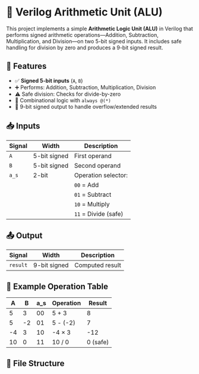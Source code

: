 # 🔧 Verilog Arithmetic Unit (ALU)

This project implements a simple **Arithmetic Logic Unit (ALU)** in Verilog that performs signed arithmetic operations—Addition, Subtraction, Multiplication, and Division—on two 5-bit signed inputs. It includes safe handling for division by zero and produces a 9-bit signed result.

## 🚀 Features

- ✅ **Signed 5-bit inputs** (`A`, `B`)
- ➕ Performs: Addition, Subtraction, Multiplication, Division
- ⚠️ Safe division: Checks for divide-by-zero
- 🔄 Combinational logic with `always @(*)`
- 🧮 9-bit signed output to handle overflow/extended results

## 📥 Inputs

| Signal | Width | Description              |
|--------|-------|--------------------------|
| `A`    | 5-bit signed | First operand      |
| `B`    | 5-bit signed | Second operand     |
| `a_s`  | 2-bit  | Operation selector:      |
|        |        | `00` = Add               |
|        |        | `01` = Subtract          |
|        |        | `10` = Multiply          |
|        |        | `11` = Divide (safe)     |

## 📤 Output

| Signal   | Width | Description             |
|----------|-------|-------------------------|
| `result` | 9-bit signed | Computed result |

## 🧪 Example Operation Table

| A   | B   | a_s | Operation   | Result |
|-----|-----|-----|-------------|--------|
|  5  |  3  | 00  | 5 + 3       | 8      |
|  5  | -2  | 01  | 5 - (-2)    | 7      |
| -4  |  3  | 10  | -4 × 3      | -12    |
| 10  |  0  | 11  | 10 / 0      | 0 (safe) |

## 📂 File Structure

